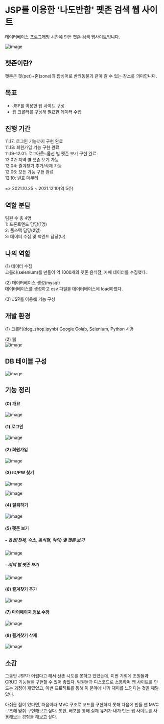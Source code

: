 # JSP를 이용한 '나도반함' 펫존 검색 웹 사이트


데이터베이스 프로그래밍 시간에 만든 펫존 검색 웹사이트입니다.


![image](https://user-images.githubusercontent.com/78905126/176642591-b7e9c54d-c738-4be0-9dee-165844129612.png)


## 펫존이란?  
펫존은 펫(pet)+존(zone)의 합성어로 반려동물과 같이 갈 수 있는 장소를 의미합니다.  

## 목표  
- JSP를 이용한 웹 사이트 구성  
- 웹 크롤러를 구성해 필요한 데이터 수집  

## 진행 기간  

11.17: 로그인 기능까지 구현 완료  
11.18: 회원가입 기능 구현 완료  
11.19-12.01: 로그아웃~옵션 별 펫존 보기 구현 완료  
12.02: 지역 별 펫존 보기 가능  
12.04: 즐겨찾기 추가/삭제 가능  
12.06: 모든 기능 구현 완료  
12.10: 발표 마무리   

=> 2021.10.25 ~ 2021.12.10(약 5주)  


## 역할 분담  
팀원 수 총 4명  
1: 프론트엔드 담당(1명)    
2: 풀스택 담당(2명)     
3: 데이터 수집 및 백엔드 담당(나)
 
## 나의 역할  

(1) 데이터 수집  
크롤러(selenium)를 만들어 약 1000개의 펫존 음식점, 카페 데이터를 수집했다.

(2) 데이터베이스 생성(mysql)  
데이터베이스를 생성하고 csv 파일을 데이터베이스에 load하였다.  

(3) JSP를 이용해 기능 구성  

## 개발 환경    
(1) 크롤러(dog_shop.ipynb)
Google Colab, Selenium, Python 사용  
  
(2) 웹  
![image](https://user-images.githubusercontent.com/78905126/176638903-f2661681-0156-4c90-9304-1993fc4412f6.png)

## DB 테이블 구성  
![image](https://user-images.githubusercontent.com/78905126/176638998-f6208f98-557c-4d81-b638-b4621880a96c.png)

## 기능 정리 
#### (0) 개요    
![image](https://user-images.githubusercontent.com/78905126/176640823-bb5540ca-0fa0-489d-beda-7b8ec203e3be.png)

#### (1) 로그인  
![image](https://user-images.githubusercontent.com/78905126/176639819-3edbf046-294c-4fd8-b701-0c93cd469dcd.png)

#### (2) 회원가입  
![image](https://user-images.githubusercontent.com/78905126/176639805-a425576e-14c3-413f-af79-2082376e906a.png)

#### (3) ID/PW 찾기  
![image](https://user-images.githubusercontent.com/78905126/176639906-d66065a5-7c8d-42da-b171-069cb0f46cd2.png) 


![image](https://user-images.githubusercontent.com/78905126/176642242-b46aeb0e-70e6-4a56-b5d2-dede71d4af18.png)  
  

#### (4) 탈퇴하기  
![image](https://user-images.githubusercontent.com/78905126/176641478-32540ff5-27cc-4958-bf2a-17e052a98b5b.png)


#### (5) 펫존 보기  
##### - 옵션(전체, 숙소, 음식점, 야외) 별 펫존 보기  
![image](https://user-images.githubusercontent.com/78905126/176639747-e760f0c5-a523-4e99-b743-4f385fad95f3.png)  

##### - 지역 별 펫존 보기  
![image](https://user-images.githubusercontent.com/78905126/176639781-a79aa046-f1e6-4a8d-9aeb-409e9945396f.png)  
 
#### (6) 즐겨찾기 추가  
![image](https://user-images.githubusercontent.com/78905126/176640099-ca1885cd-c6dd-41c9-a7eb-fdfb1f3cac10.png)

#### (7) 마이페이지 정보 수정  
![image](https://user-images.githubusercontent.com/78905126/176640015-9938326c-8896-49ca-8cb6-e681f7d628b2.png)

#### (8) 즐겨찾기 삭제  
![image](https://user-images.githubusercontent.com/78905126/176641599-a1985cf1-2d06-414e-8182-e1b0f38b065b.png)

## 소감  

그동안 JSP가 어렵다고 해서 선뜻 시도를 못하고 있었는데, 이번 기회에 조원들과 CRUD 기능들을 구현할 수 있어 좋았다. 팀원들과 디스코드로 소통하며 웹 사이트를 만드는 과정이 재밌었고, 이번 프로젝트를 통해 이 분야에 내가 재미를 느낀다는 것을 깨달았다.    

아쉬운 점이 있다면, 처음이라 MVC 구조로 코드를 구현하지 못해 다음에 만들 땐 MVC 구조에 맞춰 구현해보고 싶다. 또한, 배포를 통해 실제 유저가 내가 만든 웹 사이트를 사용해보는 경험을 해보고 싶다.
